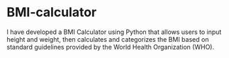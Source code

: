 # BMI-calculator
I have developed a BMI Calculator using Python that allows users to input height and weight, then calculates and categorizes the BMI based on standard guidelines provided by the World Health Organization (WHO). 
